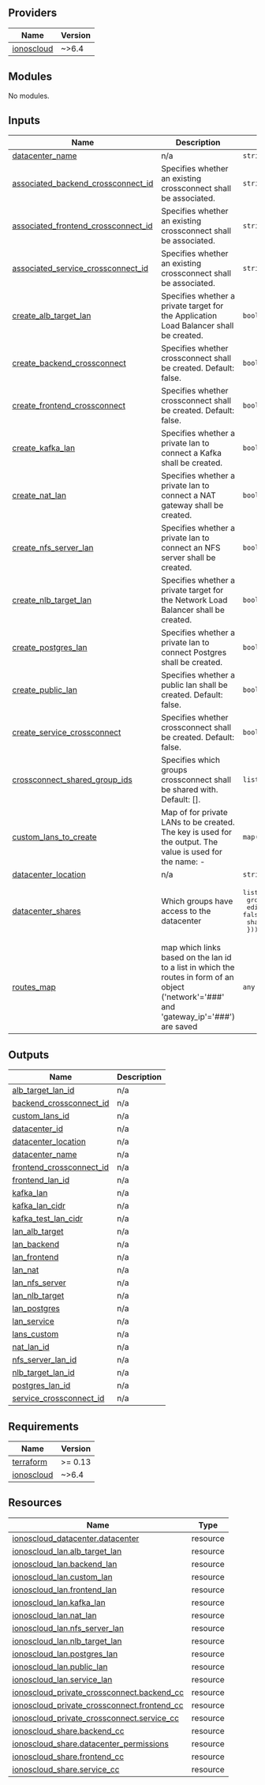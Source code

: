 <!-- BEGIN_TF_DOCS -->

## Providers

| Name | Version |
|------|---------|
| <a name="provider_ionoscloud"></a> [ionoscloud](#provider\_ionoscloud) | ~>6.4 |
## Modules

No modules.
## Inputs

| Name | Description | Type | Default | Required |
|------|-------------|------|---------|:--------:|
| <a name="input_datacenter_name"></a> [datacenter\_name](#input\_datacenter\_name) | n/a | `string` | n/a | yes |
| <a name="input_associated_backend_crossconnect_id"></a> [associated\_backend\_crossconnect\_id](#input\_associated\_backend\_crossconnect\_id) | Specifies whether an existing crossconnect shall be associated. | `string` | `""` | no |
| <a name="input_associated_frontend_crossconnect_id"></a> [associated\_frontend\_crossconnect\_id](#input\_associated\_frontend\_crossconnect\_id) | Specifies whether an existing crossconnect shall be associated. | `string` | `""` | no |
| <a name="input_associated_service_crossconnect_id"></a> [associated\_service\_crossconnect\_id](#input\_associated\_service\_crossconnect\_id) | Specifies whether an existing crossconnect shall be associated. | `string` | `""` | no |
| <a name="input_create_alb_target_lan"></a> [create\_alb\_target\_lan](#input\_create\_alb\_target\_lan) | Specifies whether a private target for the Application Load Balancer shall be created. | `bool` | `false` | no |
| <a name="input_create_backend_crossconnect"></a> [create\_backend\_crossconnect](#input\_create\_backend\_crossconnect) | Specifies whether crossconnect shall be created. Default: false. | `bool` | `false` | no |
| <a name="input_create_frontend_crossconnect"></a> [create\_frontend\_crossconnect](#input\_create\_frontend\_crossconnect) | Specifies whether crossconnect shall be created. Default: false. | `bool` | `false` | no |
| <a name="input_create_kafka_lan"></a> [create\_kafka\_lan](#input\_create\_kafka\_lan) | Specifies whether a private lan to connect a Kafka shall be created. | `bool` | `false` | no |
| <a name="input_create_nat_lan"></a> [create\_nat\_lan](#input\_create\_nat\_lan) | Specifies whether a private lan to connect a NAT gateway shall be created. | `bool` | `false` | no |
| <a name="input_create_nfs_server_lan"></a> [create\_nfs\_server\_lan](#input\_create\_nfs\_server\_lan) | Specifies whether a private lan to connect an NFS server shall be created. | `bool` | `false` | no |
| <a name="input_create_nlb_target_lan"></a> [create\_nlb\_target\_lan](#input\_create\_nlb\_target\_lan) | Specifies whether a private target for the Network Load Balancer shall be created. | `bool` | `false` | no |
| <a name="input_create_postgres_lan"></a> [create\_postgres\_lan](#input\_create\_postgres\_lan) | Specifies whether a private lan to connect Postgres shall be created. | `bool` | `false` | no |
| <a name="input_create_public_lan"></a> [create\_public\_lan](#input\_create\_public\_lan) | Specifies whether a public lan shall be created. Default: false. | `bool` | `false` | no |
| <a name="input_create_service_crossconnect"></a> [create\_service\_crossconnect](#input\_create\_service\_crossconnect) | Specifies whether crossconnect shall be created. Default: false. | `bool` | `false` | no |
| <a name="input_crossconnect_shared_group_ids"></a> [crossconnect\_shared\_group\_ids](#input\_crossconnect\_shared\_group\_ids) | Specifies which groups crossconnect shall be shared with. Default: []. | `list(string)` | `[]` | no |
| <a name="input_custom_lans_to_create"></a> [custom\_lans\_to\_create](#input\_custom\_lans\_to\_create) | Map of for private LANs to be created. The key is used for the output. The value is used for the name: <datacenter name>-<value> | `map(string)` | `{}` | no |
| <a name="input_datacenter_location"></a> [datacenter\_location](#input\_datacenter\_location) | n/a | `string` | `"de/txl"` | no |
| <a name="input_datacenter_shares"></a> [datacenter\_shares](#input\_datacenter\_shares) | Which groups have access to the datacenter | <pre>list(object({<br>    group  = string<br>    edit   = optional(bool, false)<br>    share  = optional(bool, false)<br>  }))</pre> | `[]` | no |
| <a name="input_routes_map"></a> [routes\_map](#input\_routes\_map) | map which links based on the lan id to a list in which the routes in form of an object ('network'='###' and 'gateway\_ip'='###') are saved | `any` | `{}` | no |
## Outputs

| Name | Description |
|------|-------------|
| <a name="output_alb_target_lan_id"></a> [alb\_target\_lan\_id](#output\_alb\_target\_lan\_id) | n/a |
| <a name="output_backend_crossconnect_id"></a> [backend\_crossconnect\_id](#output\_backend\_crossconnect\_id) | n/a |
| <a name="output_custom_lans_id"></a> [custom\_lans\_id](#output\_custom\_lans\_id) | n/a |
| <a name="output_datacenter_id"></a> [datacenter\_id](#output\_datacenter\_id) | n/a |
| <a name="output_datacenter_location"></a> [datacenter\_location](#output\_datacenter\_location) | n/a |
| <a name="output_datacenter_name"></a> [datacenter\_name](#output\_datacenter\_name) | n/a |
| <a name="output_frontend_crossconnect_id"></a> [frontend\_crossconnect\_id](#output\_frontend\_crossconnect\_id) | n/a |
| <a name="output_frontend_lan_id"></a> [frontend\_lan\_id](#output\_frontend\_lan\_id) | n/a |
| <a name="output_kafka_lan"></a> [kafka\_lan](#output\_kafka\_lan) | n/a |
| <a name="output_kafka_lan_cidr"></a> [kafka\_lan\_cidr](#output\_kafka\_lan\_cidr) | n/a |
| <a name="output_kafka_test_lan_cidr"></a> [kafka\_test\_lan\_cidr](#output\_kafka\_test\_lan\_cidr) | n/a |
| <a name="output_lan_alb_target"></a> [lan\_alb\_target](#output\_lan\_alb\_target) | n/a |
| <a name="output_lan_backend"></a> [lan\_backend](#output\_lan\_backend) | n/a |
| <a name="output_lan_frontend"></a> [lan\_frontend](#output\_lan\_frontend) | n/a |
| <a name="output_lan_nat"></a> [lan\_nat](#output\_lan\_nat) | n/a |
| <a name="output_lan_nfs_server"></a> [lan\_nfs\_server](#output\_lan\_nfs\_server) | n/a |
| <a name="output_lan_nlb_target"></a> [lan\_nlb\_target](#output\_lan\_nlb\_target) | n/a |
| <a name="output_lan_postgres"></a> [lan\_postgres](#output\_lan\_postgres) | n/a |
| <a name="output_lan_service"></a> [lan\_service](#output\_lan\_service) | n/a |
| <a name="output_lans_custom"></a> [lans\_custom](#output\_lans\_custom) | n/a |
| <a name="output_nat_lan_id"></a> [nat\_lan\_id](#output\_nat\_lan\_id) | n/a |
| <a name="output_nfs_server_lan_id"></a> [nfs\_server\_lan\_id](#output\_nfs\_server\_lan\_id) | n/a |
| <a name="output_nlb_target_lan_id"></a> [nlb\_target\_lan\_id](#output\_nlb\_target\_lan\_id) | n/a |
| <a name="output_postgres_lan_id"></a> [postgres\_lan\_id](#output\_postgres\_lan\_id) | n/a |
| <a name="output_service_crossconnect_id"></a> [service\_crossconnect\_id](#output\_service\_crossconnect\_id) | n/a |
## Requirements

| Name | Version |
|------|---------|
| <a name="requirement_terraform"></a> [terraform](#requirement\_terraform) | >= 0.13 |
| <a name="requirement_ionoscloud"></a> [ionoscloud](#requirement\_ionoscloud) | ~>6.4 |
## Resources

| Name | Type |
|------|------|
| [ionoscloud_datacenter.datacenter](https://registry.terraform.io/providers/ionos-cloud/ionoscloud/latest/docs/resources/datacenter) | resource |
| [ionoscloud_lan.alb_target_lan](https://registry.terraform.io/providers/ionos-cloud/ionoscloud/latest/docs/resources/lan) | resource |
| [ionoscloud_lan.backend_lan](https://registry.terraform.io/providers/ionos-cloud/ionoscloud/latest/docs/resources/lan) | resource |
| [ionoscloud_lan.custom_lan](https://registry.terraform.io/providers/ionos-cloud/ionoscloud/latest/docs/resources/lan) | resource |
| [ionoscloud_lan.frontend_lan](https://registry.terraform.io/providers/ionos-cloud/ionoscloud/latest/docs/resources/lan) | resource |
| [ionoscloud_lan.kafka_lan](https://registry.terraform.io/providers/ionos-cloud/ionoscloud/latest/docs/resources/lan) | resource |
| [ionoscloud_lan.nat_lan](https://registry.terraform.io/providers/ionos-cloud/ionoscloud/latest/docs/resources/lan) | resource |
| [ionoscloud_lan.nfs_server_lan](https://registry.terraform.io/providers/ionos-cloud/ionoscloud/latest/docs/resources/lan) | resource |
| [ionoscloud_lan.nlb_target_lan](https://registry.terraform.io/providers/ionos-cloud/ionoscloud/latest/docs/resources/lan) | resource |
| [ionoscloud_lan.postgres_lan](https://registry.terraform.io/providers/ionos-cloud/ionoscloud/latest/docs/resources/lan) | resource |
| [ionoscloud_lan.public_lan](https://registry.terraform.io/providers/ionos-cloud/ionoscloud/latest/docs/resources/lan) | resource |
| [ionoscloud_lan.service_lan](https://registry.terraform.io/providers/ionos-cloud/ionoscloud/latest/docs/resources/lan) | resource |
| [ionoscloud_private_crossconnect.backend_cc](https://registry.terraform.io/providers/ionos-cloud/ionoscloud/latest/docs/resources/private_crossconnect) | resource |
| [ionoscloud_private_crossconnect.frontend_cc](https://registry.terraform.io/providers/ionos-cloud/ionoscloud/latest/docs/resources/private_crossconnect) | resource |
| [ionoscloud_private_crossconnect.service_cc](https://registry.terraform.io/providers/ionos-cloud/ionoscloud/latest/docs/resources/private_crossconnect) | resource |
| [ionoscloud_share.backend_cc](https://registry.terraform.io/providers/ionos-cloud/ionoscloud/latest/docs/resources/share) | resource |
| [ionoscloud_share.datacenter_permissions](https://registry.terraform.io/providers/ionos-cloud/ionoscloud/latest/docs/resources/share) | resource |
| [ionoscloud_share.frontend_cc](https://registry.terraform.io/providers/ionos-cloud/ionoscloud/latest/docs/resources/share) | resource |
| [ionoscloud_share.service_cc](https://registry.terraform.io/providers/ionos-cloud/ionoscloud/latest/docs/resources/share) | resource |
<!-- END_TF_DOCS -->